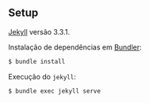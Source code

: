 ## Setup

[Jekyll](http://jekyllrb.com/) versão 3.3.1.

Instalação de dependências em [Bundler](http://bundler.io/):

~~~bash
$ bundle install
~~~

Execução do `jekyll`:

~~~bash
$ bundle exec jekyll serve
~~~

